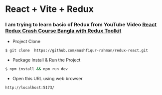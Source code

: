 # React + Vite + Redux

### I am trying to learn basic of Redux from YouTube Video [React Redux Crash Course Bangla with Redux Toolkit](https://www.youtube.com/watch?v=qhll3DXuLHI)

- Project Clone

```bash script
$ git clone  https://github.com/mushfiqur-rahman/redux-react.git
```

- Package Install & Run the Project

```bash script
$ npm install && npm run dev
```

- Open this URL using web browser

```url
http://localhost:5173/
```
